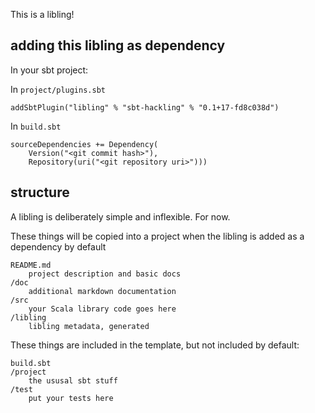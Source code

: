 This is a libling!

## adding this libling as dependency

In your sbt project:

In `project/plugins.sbt`

    addSbtPlugin("libling" % "sbt-hackling" % "0.1+17-fd8c038d")

In `build.sbt`

    sourceDependencies += Dependency(
        Version("<git commit hash>"), 
        Repository(uri("<git repository uri>")))

## structure

A libling is deliberately simple and inflexible. For now.

These things will be copied into a project when the libling is added as a dependency by default

    README.md
        project description and basic docs
    /doc
        additional markdown documentation
    /src
        your Scala library code goes here
    /libling
        libling metadata, generated

These things are included in the template, but not included by default:

    build.sbt
    /project
        the ususal sbt stuff
    /test
        put your tests here

